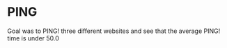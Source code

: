 # PING
 Goal was to PING! three different websites and see that the average PING! time is under 50.0
